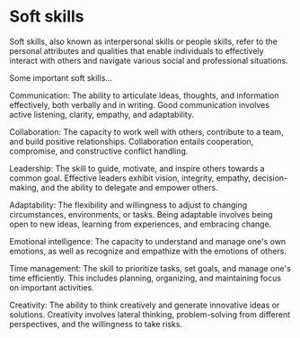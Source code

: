 # Soft skills

Soft skills, also known as interpersonal skills or people skills, refer to the personal attributes and qualities that enable individuals to effectively interact with others and navigate various social and professional situations.

Some important soft skills…

Communication: The ability to articulate ideas, thoughts, and information effectively, both verbally and in writing. Good communication involves active listening, clarity, empathy, and adaptability.

Collaboration: The capacity to work well with others, contribute to a team, and build positive relationships. Collaboration entails cooperation, compromise, and constructive conflict handling.

Leadership: The skill to guide, motivate, and inspire others towards a common goal. Effective leaders exhibit vision, integrity, empathy, decision-making, and the ability to delegate and empower others.

Adaptability: The flexibility and willingness to adjust to changing circumstances, environments, or tasks. Being adaptable involves being open to new ideas, learning from experiences, and embracing change.

Emotional intelligence: The capacity to understand and manage one's own emotions, as well as recognize and empathize with the emotions of others.

Time management: The skill to prioritize tasks, set goals, and manage one's time efficiently. This includes planning, organizing, and maintaining focus on important activities.

Creativity: The ability to think creatively and generate innovative ideas or solutions. Creativity involves lateral thinking, problem-solving from different perspectives, and the willingness to take risks.
